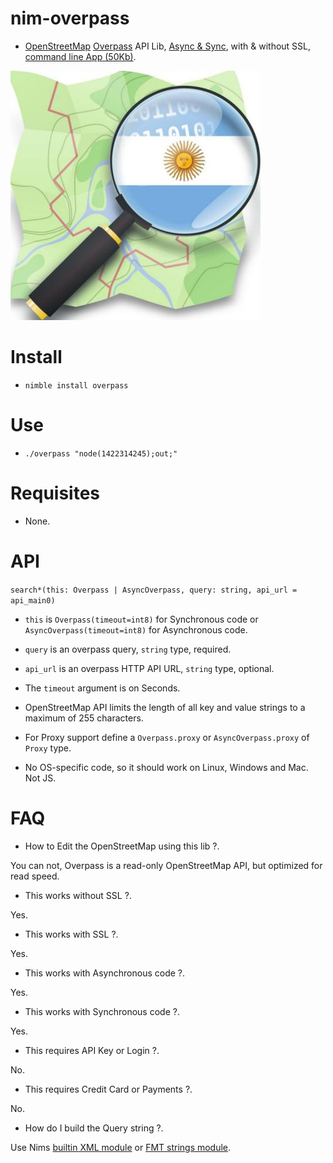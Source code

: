 # nim-overpass

- [OpenStreetMap](https://openstreetmap.org) [Overpass](https://overpass-turbo.eu) API Lib,
[Async & Sync](https://github.com/juancarlospaco/nim-overpass/blob/master/src/overpass.nim#L74),
with & without SSL, [command line App (50Kb)](https://github.com/juancarlospaco/nim-overpass/releases).

![OpenStreetMap](https://raw.githubusercontent.com/juancarlospaco/nim-overpass/master/osm.jpg "OpenStreetMap")


# Install

- `nimble install overpass`


# Use

- `./overpass "node(1422314245);out;"`

# Requisites

- None.


# API

`search*(this: Overpass | AsyncOverpass, query: string, api_url = api_main0)`

- `this` is `Overpass(timeout=int8)` for Synchronous code or `AsyncOverpass(timeout=int8)` for Asynchronous code.
- `query` is an overpass query, `string` type, required.
- `api_url` is an overpass HTTP API URL, `string` type, optional.

- The `timeout` argument is on Seconds.
- OpenStreetMap API limits the length of all key and value strings to a maximum of 255 characters.
- For Proxy support define a `Overpass.proxy` or `AsyncOverpass.proxy` of `Proxy` type.
- No OS-specific code, so it should work on Linux, Windows and Mac. Not JS.


# FAQ

- How to Edit the OpenStreetMap using this lib ?.

You can not, Overpass is a read-only OpenStreetMap API, but optimized for read speed.

- This works without SSL ?.

Yes.

- This works with SSL ?.

Yes.

- This works with Asynchronous code ?.

Yes.

- This works with Synchronous code ?.

Yes.

- This requires API Key or Login ?.

No.

- This requires Credit Card or Payments ?.

No.

- How do I build the Query string ?.

Use Nims [builtin XML module](https://nim-lang.org/docs/xmldom.html) or [FMT strings module](https://nim-lang.org/docs/strformat.html).
